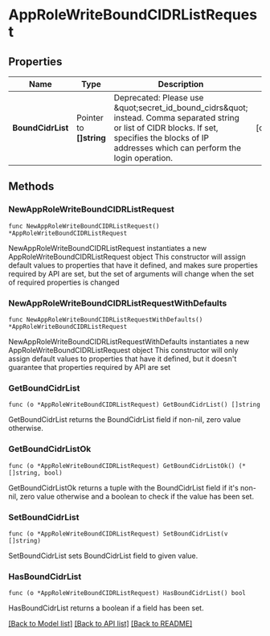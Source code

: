 # AppRoleWriteBoundCIDRListRequest


## Properties

Name | Type | Description | Notes
------------ | ------------- | ------------- | -------------
**BoundCidrList** | Pointer to **[]string** | Deprecated: Please use \&quot;secret_id_bound_cidrs\&quot; instead. Comma separated string or list of CIDR blocks. If set, specifies the blocks of IP addresses which can perform the login operation. | [optional] 



## Methods


### NewAppRoleWriteBoundCIDRListRequest

`func NewAppRoleWriteBoundCIDRListRequest() *AppRoleWriteBoundCIDRListRequest`

NewAppRoleWriteBoundCIDRListRequest instantiates a new AppRoleWriteBoundCIDRListRequest object
This constructor will assign default values to properties that have it defined,
and makes sure properties required by API are set, but the set of arguments
will change when the set of required properties is changed

### NewAppRoleWriteBoundCIDRListRequestWithDefaults

`func NewAppRoleWriteBoundCIDRListRequestWithDefaults() *AppRoleWriteBoundCIDRListRequest`

NewAppRoleWriteBoundCIDRListRequestWithDefaults instantiates a new AppRoleWriteBoundCIDRListRequest object
This constructor will only assign default values to properties that have it defined,
but it doesn't guarantee that properties required by API are set


### GetBoundCidrList

`func (o *AppRoleWriteBoundCIDRListRequest) GetBoundCidrList() []string`

GetBoundCidrList returns the BoundCidrList field if non-nil, zero value otherwise.

### GetBoundCidrListOk

`func (o *AppRoleWriteBoundCIDRListRequest) GetBoundCidrListOk() (*[]string, bool)`

GetBoundCidrListOk returns a tuple with the BoundCidrList field if it's non-nil, zero value otherwise
and a boolean to check if the value has been set.

### SetBoundCidrList

`func (o *AppRoleWriteBoundCIDRListRequest) SetBoundCidrList(v []string)`

SetBoundCidrList sets BoundCidrList field to given value.


### HasBoundCidrList

`func (o *AppRoleWriteBoundCIDRListRequest) HasBoundCidrList() bool`

HasBoundCidrList returns a boolean if a field has been set.









[[Back to Model list]](../README.md#documentation-for-models) [[Back to API list]](../README.md#documentation-for-api-endpoints) [[Back to README]](../README.md)


